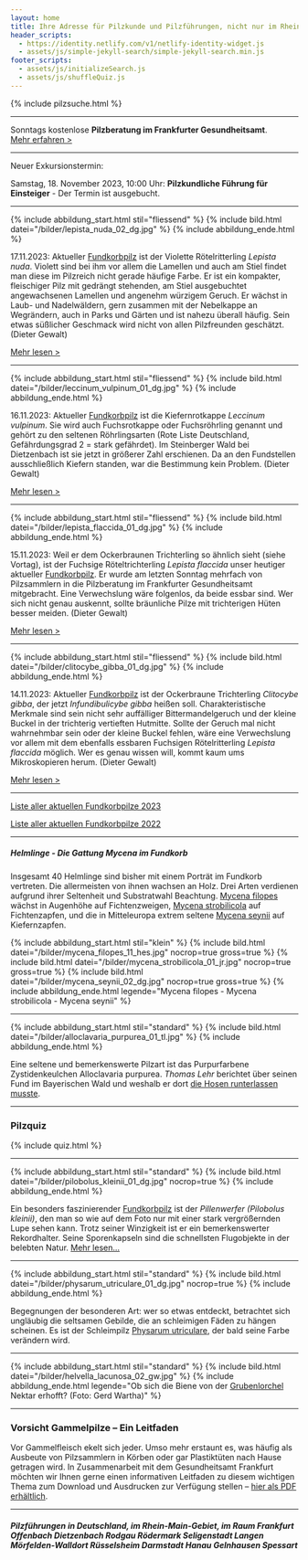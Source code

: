 ```yaml
---
layout: home
title: Ihre Adresse für Pilzkunde und Pilzführungen, nicht nur im Rhein-Main-Gebiet
header_scripts:
  - https://identity.netlify.com/v1/netlify-identity-widget.js
  - assets/js/simple-jekyll-search/simple-jekyll-search.min.js
footer_scripts:
  - assets/js/initializeSearch.js
  - assets/js/shuffleQuiz.js
---
```

{% include pilzsuche.html %}

- - -

Sonntags kostenlose **Pilzberatung im Frankfurter Gesundheitsamt**.\
[Mehr erfahren >](/termine)

- - -

Neuer Exkursionstermin: 

Samstag, 18. November 2023, 10:00 Uhr: **Pilzkundliche Führung für Einsteiger** - Der Termin ist ausgebucht.

- - -

{% include abbildung_start.html stil="fliessend" %}
{% include bild.html datei="/bilder/lepista_nuda_02_dg.jpg" %}
{% include abbildung_ende.html %}

17.11.2023: Aktueller [Fundkorbpilz](AA "Glossar-") ist der Violette Rötelritterling *Lepista nuda*. Violett sind bei ihm vor allem die Lamellen und auch am Stiel findet man diese im Pilzreich nicht gerade häufige Farbe. Er ist ein kompakter, fleischiger Pilz mit gedrängt stehenden, am Stiel ausgebuchtet angewachsenen Lamellen und angenehm würzigem Geruch. Er wächst in Laub- und Nadelwäldern, gern zusammen mit der Nebelkappe an Wegrändern, auch in Parks und Gärten und ist nahezu überall häufig. Sein etwas süßlicher Geschmack wird nicht von allen Pilzfreunden geschätzt. (Dieter Gewalt)

[Mehr lesen >](/pilze/lepista-nuda-violetter-rötelritterling)

<div style="clear:  both"></div>

- - -

{% include abbildung_start.html stil="fliessend" %}
{% include bild.html datei="/bilder/leccinum_vulpinum_01_dg.jpg" %}
{% include abbildung_ende.html %}

16.11.2023: Aktueller [Fundkorbpilz](AA "Glossar-") ist die Kiefernrotkappe *Leccinum vulpinum*. Sie wird auch Fuchsrotkappe oder Fuchsröhrling genannt und gehört zu den seltenen Röhrlingsarten (Rote Liste Deutschland, Gefährdungsgrad 2 = stark gefährdet). Im Steinberger Wald bei Dietzenbach ist sie jetzt in größerer Zahl erschienen. Da an den Fundstellen ausschließlich Kiefern standen, war die Bestimmung kein Problem. (Dieter Gewalt)

[Mehr lesen >](/pilze/leccinum-vulpinum-kiefernrotkappe-fuchsröhrling)

<div style="clear:  both"></div>

- - -

{% include abbildung_start.html stil="fliessend" %}
{% include bild.html datei="/bilder/lepista_flaccida_01_dg.jpg" %}
{% include abbildung_ende.html %}

15.11.2023: Weil er dem Ockerbraunen Trichterling so ähnlich sieht (siehe Vortag), ist der Fuchsige Röteltrichterling *Lepista flaccida* unser heutiger aktueller [Fundkorbpilz](AA "Glossar-"). Er wurde am letzten Sonntag mehrfach von Pilzsammlern in die Pilzberatung im Frankfurter Gesundheitsamt mitgebracht. Eine Verwechslung wäre folgenlos, da beide essbar sind. Wer sich nicht genau auskennt, sollte bräunliche Pilze mit trichterigen Hüten besser meiden. (Dieter Gewalt)

[Mehr lesen >](/pilze/lepista-flaccida-fuchsiger-röteltrichterling)

<div style="clear:  both"></div>

- - -

{% include abbildung_start.html stil="fliessend" %}
{% include bild.html datei="/bilder/clitocybe_gibba_01_dg.jpg" %}
{% include abbildung_ende.html %}

14.11.2023: Aktueller [Fundkorbpilz](AA "Glossar-") ist der Ockerbraune Trichterling *Clitocybe gibba*, der jetzt *Infundibulicybe gibba* heißen soll. Charakteristische Merkmale sind sein nicht sehr auffälliger Bittermandelgeruch und der kleine Buckel in der trichterig vertieften Hutmitte. Sollte der Geruch mal nicht wahrnehmbar sein oder der kleine Buckel fehlen, wäre eine Verwechslung vor allem mit dem ebenfalls essbaren Fuchsigen Rötelritterling *Lepista flaccida* möglich. Wer es genau wissen will, kommt kaum ums Mikroskopieren herum. (Dieter Gewalt) 

[Mehr lesen >](/pilze/clitocybe-gibba-ockerbrauner-trichterling)

<div style="clear:  both"></div>

- - -

[Liste aller aktuellen Fundkorbpilze 2023](/artikel/liste-aller-aktuellen-fundkorbpilze-2023.html)

[Liste aller aktuellen Fundkorbpilze 2022](/artikel/liste-aller-aktuellen-fundkorbpilze-2022.html)

- - -

##### Helmlinge - Die Gattung *Mycena* im Fundkorb

Insgesamt 40 Helmlinge sind bisher mit einem Porträt im Fundkorb vertreten. Die allermeisten von ihnen wachsen an Holz. Drei Arten verdienen aufgrund ihrer Seltenheit und Substratwahl Beachtung. [Mycena filopes](/pilze/mycena-filopes-zerbrechlicher-fadenhelmling) wächst in Augenhöhe auf Fichtenzweigen, [Mycena strobilicola](/pilze/mycena-strobilicola-fichtenzapfenhelmling) auf Fichtenzapfen, und die in Mitteleuropa extrem seltene [Mycena seynii](/pilze/mycena-seynii-mediterraner-kiefernzapfenhelmling) auf Kiefernzapfen.

{% include abbildung_start.html stil="klein" %}
{% include bild.html datei="/bilder/mycena_filopes_11_hes.jpg" nocrop=true gross=true %}
{% include bild.html datei="/bilder/mycena_strobilicola_01_jr.jpg" nocrop=true gross=true %}
{% include bild.html datei="/bilder/mycena_seynii_02_dg.jpg" nocrop=true gross=true %}
{% include abbildung_ende.html legende="Mycena filopes - Mycena strobilicola - Mycena seynii" %}

- - -

{% include abbildung_start.html stil="standard" %}
{% include bild.html datei="/bilder/alloclavaria_purpurea_01_tl.jpg" %}
{% include abbildung_ende.html %}

Eine seltene und bemerkenswerte Pilzart ist das Purpurfarbene Zystidenkeulchen Alloclavaria purpurea. *Thomas Lehr* berichtet über seinen Fund im Bayerischen Wald und weshalb er dort [die Hosen runterlassen musste](/pilze/alloclavaria-purpurea-purpurfarbenes-zystidenkeulchen).

- - -

### Pilzquiz

{% include quiz.html %}

- - -

{% include abbildung_start.html stil="standard" %}
{% include bild.html datei="/bilder/pilobolus_kleinii_01_dg.jpg" nocrop=true %}
{% include abbildung_ende.html %}

Ein besonders faszinierender [Fundkorbpilz](AA "Glossar-") ist der *Pillenwerfer (Pilobolus kleinii)*, den man so wie auf dem Foto nur mit einer stark vergrößernden Lupe sehen kann. Trotz seiner Winzigkeit ist er ein bemerkenswerter Rekordhalter. Seine Sporenkapseln sind die schnellsten Flugobjekte in der belebten Natur. [Mehr lesen...](/pilze/pilobolus-kleinii-pillenwerfer)

- - -

{% include abbildung_start.html stil="standard" %}
{% include bild.html datei="/bilder/physarum_utriculare_01_dg.jpg" nocrop=true %}
{% include abbildung_ende.html %}

Begegnungen der besonderen Art: wer so etwas entdeckt, betrachtet sich ungläubig die seltsamen Gebilde, die an schleimigen Fäden zu hängen scheinen. Es ist der Schleimpilz [Physarum utriculare](/pilze/physarum-utriculare-fadenfruchtschleimpilz), der bald seine Farbe verändern wird.

- - -

{% include abbildung_start.html stil="standard" %}
{% include bild.html datei="/bilder/helvella_lacunosa_02_gw.jpg" %}
{% include abbildung_ende.html legende="Ob sich die Biene von der <a href='/pilze/helvella-lacunosa-grubenlorchel'>Grubenlorchel</a> Nektar erhofft?  (Foto: Gerd Wartha)" %}

- - -

### Vorsicht Gammelpilze – Ein Leitfaden

Vor Gammelfleisch ekelt sich jeder. Umso mehr erstaunt es, was häufig als Ausbeute von Pilzsammlern in Körben oder gar Plastiktüten nach Hause getragen wird. In Zusammenarbeit mit dem Gesundheitsamt Frankfurt möchten wir Ihnen gerne einen informativen Leitfaden zu diesem wichtigen Thema zum Download und Ausdrucken zur Verfügung stellen – [hier als PDF erhältlich](/assets/docs/Fundkorb.de-Gammelpilze.pdf).

- - -

##### Pilzführungen in Deutschland, im Rhein-Main-Gebiet, im Raum Frankfurt Offenbach Dietzenbach Rodgau Rödermark Seligenstadt Langen Mörfelden-Walldort Rüsselsheim Darmstadt Hanau Gelnhausen Spessart